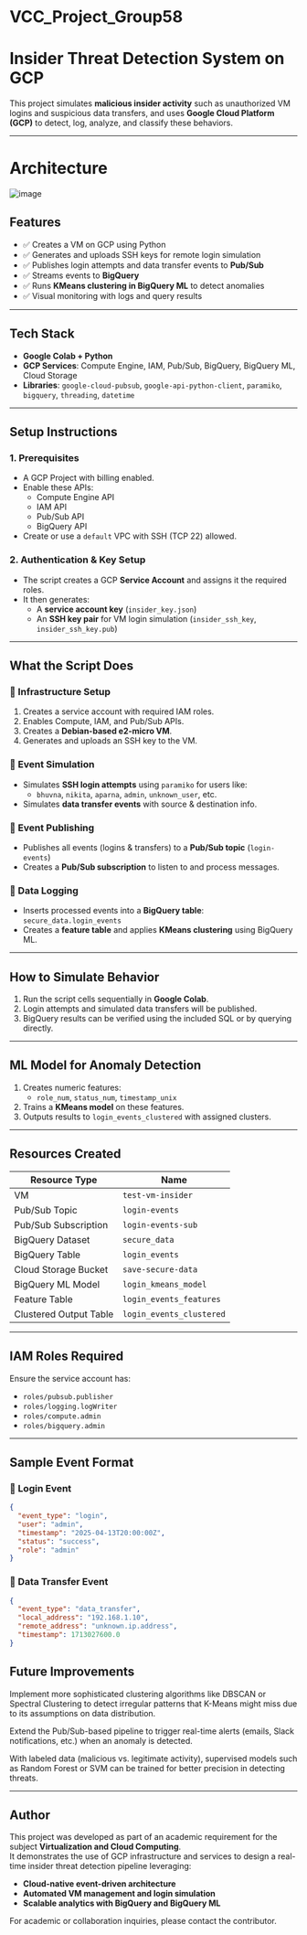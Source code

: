 # VCC_Project_Group58
# Insider Threat Detection System on GCP

This project simulates **malicious insider activity** such as unauthorized VM logins and suspicious data transfers, and uses **Google Cloud Platform (GCP)** to detect, log, analyze, and classify these behaviors.

---
# Architecture
![image](https://github.com/user-attachments/assets/2adcec54-dcae-4e01-92f5-aabe5ce79007)


## Features

- ✅ Creates a VM on GCP using Python
- ✅ Generates and uploads SSH keys for remote login simulation
- ✅ Publishes login attempts and data transfer events to **Pub/Sub**
- ✅ Streams events to **BigQuery**
- ✅ Runs **KMeans clustering in BigQuery ML** to detect anomalies
- ✅ Visual monitoring with logs and query results

---

## Tech Stack

- **Google Colab + Python**
- **GCP Services**: Compute Engine, IAM, Pub/Sub, BigQuery, BigQuery ML, Cloud Storage
- **Libraries**: `google-cloud-pubsub`, `google-api-python-client`, `paramiko`, `bigquery`, `threading`, `datetime`

---

## Setup Instructions

### 1. Prerequisites

- A GCP Project with billing enabled.
- Enable these APIs:
  - Compute Engine API
  - IAM API
  - Pub/Sub API
  - BigQuery API
- Create or use a `default` VPC with SSH (TCP 22) allowed.

### 2. Authentication & Key Setup

- The script creates a GCP **Service Account** and assigns it the required roles.
- It then generates:
  - A **service account key** (`insider_key.json`)
  - An **SSH key pair** for VM login simulation (`insider_ssh_key`, `insider_ssh_key.pub`)

---

## What the Script Does

### 🔹 Infrastructure Setup

1. Creates a service account with required IAM roles.
2. Enables Compute, IAM, and Pub/Sub APIs.
3. Creates a **Debian-based e2-micro VM**.
4. Generates and uploads an SSH key to the VM.

### 🔹 Event Simulation

- Simulates **SSH login attempts** using `paramiko` for users like:
  - `bhuvna`, `nikita`, `aparna`, `admin`, `unknown_user`, etc.
- Simulates **data transfer events** with source & destination info.

### 🔹 Event Publishing

- Publishes all events (logins & transfers) to a **Pub/Sub topic** (`login-events`)
- Creates a **Pub/Sub subscription** to listen to and process messages.

### 🔹 Data Logging

- Inserts processed events into a **BigQuery table**: `secure_data.login_events`
- Creates a **feature table** and applies **KMeans clustering** using BigQuery ML.

---

## How to Simulate Behavior

1. Run the script cells sequentially in **Google Colab**.
2. Login attempts and simulated data transfers will be published.
3. BigQuery results can be verified using the included SQL or by querying directly.

---

## ML Model for Anomaly Detection

1. Creates numeric features:
   - `role_num`, `status_num`, `timestamp_unix`
2. Trains a **KMeans model** on these features.
3. Outputs results to `login_events_clustered` with assigned clusters.

---

## Resources Created

| Resource Type           | Name                       |
|------------------------|----------------------------|
| VM                     | `test-vm-insider`          |
| Pub/Sub Topic          | `login-events`             |
| Pub/Sub Subscription   | `login-events-sub`         |
| BigQuery Dataset       | `secure_data`              |
| BigQuery Table         | `login_events`             |
| Cloud Storage Bucket   | `save-secure-data`         |
| BigQuery ML Model      | `login_kmeans_model`       |
| Feature Table          | `login_events_features`    |
| Clustered Output Table | `login_events_clustered`   |

---

## IAM Roles Required

Ensure the service account has:
- `roles/pubsub.publisher`
- `roles/logging.logWriter`
- `roles/compute.admin`
- `roles/bigquery.admin`

---

## Sample Event Format

### 🔸 Login Event

```json
{
  "event_type": "login",
  "user": "admin",
  "timestamp": "2025-04-13T20:00:00Z",
  "status": "success",
  "role": "admin"
}
```
### 🔸 Data Transfer Event

```json
{
  "event_type": "data_transfer",
  "local_address": "192.168.1.10",
  "remote_address": "unknown.ip.address",
  "timestamp": 1713027600.0
}
```
## Future Improvements


Implement more sophisticated clustering algorithms like DBSCAN
or Spectral Clustering to detect irregular patterns that K-Means
might miss due to its assumptions on data distribution.


Extend the Pub/Sub-based pipeline to trigger real-time alerts
(emails, Slack notifications, etc.) when an anomaly is detected.


With labeled data (malicious vs. legitimate activity), supervised
models such as Random Forest or SVM can be trained for better
precision in detecting threats.


---

## Author

This project was developed as part of an academic requirement for the subject **Virtualization and Cloud Computing**.  
It demonstrates the use of GCP infrastructure and services to design a real-time insider threat detection pipeline leveraging:

- **Cloud-native event-driven architecture**
- **Automated VM management and login simulation**
- **Scalable analytics with BigQuery and BigQuery ML**

For academic or collaboration inquiries, please contact the contributor.
